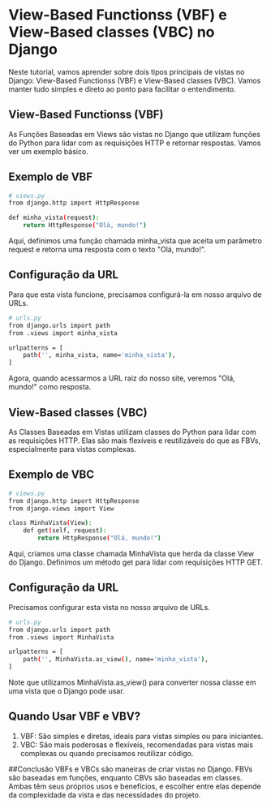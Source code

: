 # View-Based Functionss (VBF) e View-Based classes (VBC) no Django

Neste tutorial, vamos aprender sobre dois tipos principais de vistas no Django: View-Based Functionss (VBF) e View-Based classes (VBC). Vamos manter tudo simples e direto ao ponto para facilitar o entendimento.

## View-Based Functionss (VBF)
As Funções Baseadas em Views são vistas no Django que utilizam funções do Python para lidar com as requisições HTTP e retornar respostas. Vamos ver um exemplo básico.

## Exemplo de VBF
```bash
# views.py
from django.http import HttpResponse

def minha_vista(request):
    return HttpResponse("Olá, mundo!")

```

Aqui, definimos uma função chamada minha_vista que aceita um parâmetro request e retorna uma resposta com o texto "Olá, mundo!".

## Configuração da URL
Para que esta vista funcione, precisamos configurá-la em nosso arquivo de URLs.

```bash
# urls.py
from django.urls import path
from .views import minha_vista

urlpatterns = [
    path('', minha_vista, name='minha_vista'),
]
```
Agora, quando acessarmos a URL raiz do nosso site, veremos "Olá, mundo!" como resposta.


## View-Based classes (VBC)
As Classes Baseadas em Vistas utilizam classes do Python para lidar com as requisições HTTP. Elas são mais flexíveis e reutilizáveis do que as FBVs, especialmente para vistas complexas.

## Exemplo de VBC
```bash
# views.py
from django.http import HttpResponse
from django.views import View

class MinhaVista(View):
    def get(self, request):
        return HttpResponse("Olá, mundo!")
```
Aqui, criamos uma classe chamada MinhaVista que herda da classe View do Django. Definimos um método get para lidar com requisições HTTP GET.

## Configuração da URL
Precisamos configurar esta vista no nosso arquivo de URLs.
```bash
# urls.py
from django.urls import path
from .views import MinhaVista

urlpatterns = [
    path('', MinhaVista.as_view(), name='minha_vista'),
]
```
Note que utilizamos MinhaVista.as_view() para converter nossa classe em uma vista que o Django pode usar.

## Quando Usar VBF e VBV?
1. VBF: São simples e diretas, ideais para vistas simples ou para iniciantes.
2. VBC: São mais poderosas e flexíveis, recomendadas para vistas mais complexas ou quando precisamos reutilizar código.

##Conclusão
VBFs e VBCs são maneiras de criar vistas no Django. FBVs são baseadas em funções, enquanto CBVs são baseadas em classes. Ambas têm seus próprios usos e benefícios, e escolher entre elas depende da complexidade da vista e das necessidades do projeto.